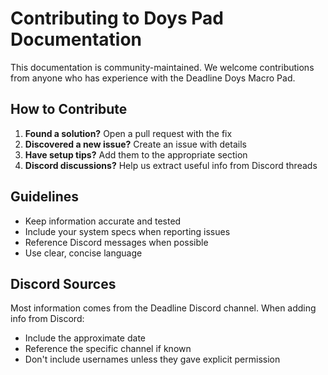# Contributing to Doys Pad Documentation

This documentation is community-maintained. We welcome contributions from anyone who has experience with the Deadline Doys Macro Pad.

## How to Contribute

1. **Found a solution?** Open a pull request with the fix
2. **Discovered a new issue?** Create an issue with details
3. **Have setup tips?** Add them to the appropriate section
4. **Discord discussions?** Help us extract useful info from Discord threads

## Guidelines

- Keep information accurate and tested
- Include your system specs when reporting issues
- Reference Discord messages when possible
- Use clear, concise language

## Discord Sources

Most information comes from the Deadline Discord channel. When adding info from Discord:

- Include the approximate date
- Reference the specific channel if known
- Don't include usernames unless they gave explicit permission

